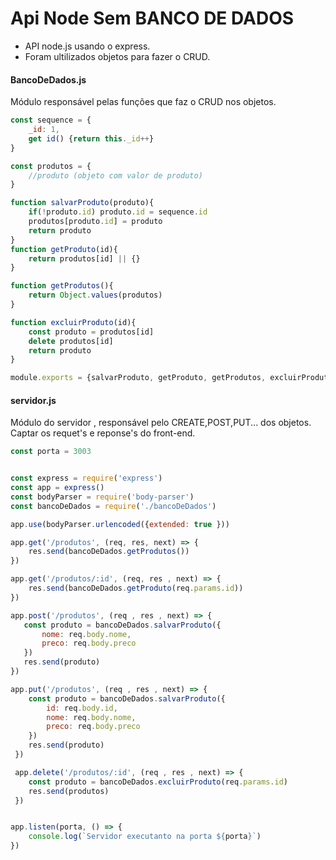 #  Api Node Sem BANCO DE DADOS
- API node.js usando o express. 
- Foram ultilizados objetos para fazer o CRUD.

#### BancoDeDados.js
Módulo responsável pelas funções que faz o CRUD nos objetos.

```javascript
const sequence = {
    _id: 1,
    get id() {return this._id++}
}

const produtos = {
    //produto (objeto com valor de produto) 
}

function salvarProduto(produto){
    if(!produto.id) produto.id = sequence.id
    produtos[produto.id] = produto
    return produto
}
function getProduto(id){
    return produtos[id] || {}
}

function getProdutos(){
    return Object.values(produtos)
}

function excluirProduto(id){
    const produto = produtos[id] 
    delete produtos[id]
    return produto
}

module.exports = {salvarProduto, getProduto, getProdutos, excluirProduto}
```
#### servidor.js
Módulo do servidor , responsável pelo CREATE,POST,PUT... dos objetos.
Captar os requet's e reponse's do front-end.
```javascript
const porta = 3003


const express = require('express')
const app = express()
const bodyParser = require('body-parser')
const bancoDeDados = require('./bancoDeDados')

app.use(bodyParser.urlencoded({extended: true }))

app.get('/produtos', (req, res, next) => {
    res.send(bancoDeDados.getProdutos())
})

app.get('/produtos/:id', (req, res , next) => {
    res.send(bancoDeDados.getProduto(req.params.id))
})

app.post('/produtos', (req , res , next) => {
   const produto = bancoDeDados.salvarProduto({
       nome: req.body.nome,
       preco: req.body.preco
   }) 
   res.send(produto)
})

app.put('/produtos', (req , res , next) => {
    const produto = bancoDeDados.salvarProduto({
        id: req.body.id,
        nome: req.body.nome,
        preco: req.body.preco
    }) 
    res.send(produto)
 })

 app.delete('/produtos/:id', (req , res , next) => {
    const produto = bancoDeDados.excluirProduto(req.params.id) 
    res.send(produtos)
 })


app.listen(porta, () => {
    console.log(`Servidor executanto na porta ${porta}`)
})
```
